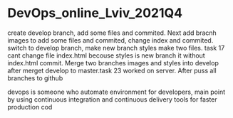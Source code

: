 # DevOps_online_Lviv_2021Q4
create develop branch, add some files and commited. Next add bracnh images to add some files and commited, change index and commited. switch to develop branch, 
make new branch styles make two files. task 17 cant change file index.html becouse styles is new branch it without index.html commit. 
Merge two branches images and styles into develop after merget develop to master.task 23 worked on server. After puss all branches to github

devops is someone who automate environment for developers, main point by using continuous integration and continuous delivery tools for faster production cod
